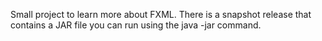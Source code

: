 Small project to learn more about FXML. There is a snapshot release that contains a JAR file you can run using the java -jar command.
